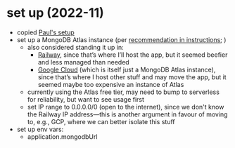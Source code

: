 # set up (2022-11)
- copied [Paul's setup](https://github.com/paulrobertlloyd/paulrobertlloyd-indiekit)
- set up a MongoDB Atlas instance (per [recommendation in instructions](https://getindiekit.com/configuration/#application-mongodburl-url); )
	- also considered standing it up in:
		- [Railway](https://docs.railway.app/databases/mongodb), since that’s where I’ll host the app, but it seemed beefier and less managed than needed
		- [Google Cloud](https://cloud.google.com/mongodb) (which is itself just a MongoDB Atlas instance), since that’s where I host other stuff and may move the app, but it seemed maybe too expensive an instance of Atlas
	- currently using the Atlas free tier, may need to bump to serverless for reliability, but want to see usage first
	- set IP range to 0.0.0.0/0 (open to the internet), since we don't know the Railway IP address—this is another argument in favour of moving to, e.g., GCP, where we can better isolate this stuff
- set up env vars:
	- application.mongodbUrl